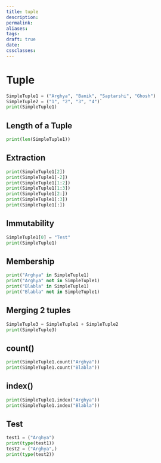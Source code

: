 ```yaml
---
title: tuple
description: 
permalink: 
aliases: 
tags: 
draft: true
date: 
cssclasses:
---
```

# Tuple


```python
SimpleTuple1 = ("Arghya", "Banik", "Saptarshi", "Ghosh")
SimpleTuple2 = ("1", "2", "3", "4")`
print(SimpleTuple1)
```

## Length of a Tuple
```python
print(len(SimpleTuple1))
```

## Extraction

```python
print(SimpleTuple1[2])
print(SimpleTuple1[-2])
print(SimpleTuple1[1:2])
print(SimpleTuple1[1:3])
print(SimpleTuple1[2:])
print(SimpleTuple1[:3])
print(SimpleTuple1[:])
```

## Immutability
```python
SimpleTuple1[0] = "Test"
print(SimpleTuple1)
```

## Membership
```python
print("Arghya" in SimpleTuple1)
print("Arghya" not in SimpleTuple1)
print("Blabla" in SimpleTuple1)
print("Blabla" not in SimpleTuple1)
```

## Merging 2 tuples
```python
SimpleTuple3 = SimpleTuple1 + SimpleTuple2
print(SimpleTuple3)
```

## count()
```python
print(SimpleTuple1.count("Arghya"))
print(SimpleTuple1.count("Blabla"))
```

## index()
```python
print(SimpleTuple1.index("Arghya"))
print(SimpleTuple1.index("Blabla"))
```

## Test
```python
test1 = ("Arghya")
print(type(test1))
test2 = ("Arghya",)
print(type(test2))
```
